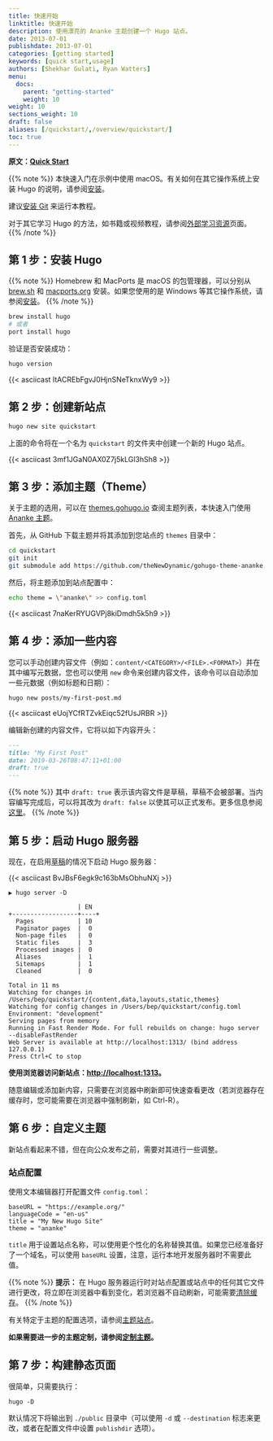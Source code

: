 ```yaml
---
title: 快速开始
linktitle: 快速开始
description: 使用漂亮的 Ananke 主题创建一个 Hugo 站点。
date: 2013-07-01
publishdate: 2013-07-01
categories: [getting started]
keywords: [quick start,usage]
authors: [Shekhar Gulati, Ryan Watters]
menu:
  docs:
    parent: "getting-started"
    weight: 10
weight: 10
sections_weight: 10
draft: false
aliases: [/quickstart/,/overview/quickstart/]
toc: true
---
```


**原文：[Quick Start](https://gohugo.io/getting-started/quick-start/)**

{{% note %}}
本快速入门在示例中使用 macOS。有关如何在其它操作系统上安装 Hugo 的说明，请参阅[安装](/getting-started/installing)。

建议[安装 Git](https://git-scm.com/downloads) 来运行本教程。

对于其它学习 Hugo 的方法，如书籍或视频教程，请参阅[外部学习资源](/getting-started/external-learning-resources/)页面。
{{% /note %}}

## 第 1 步：安装 Hugo

{{% note %}}
Homebrew 和 MacPorts 是 macOS 的包管理器，可以分别从 [brew.sh](https://brew.sh/) 和 [macports.org](https://www.macports.org/) 安装。如果您使用的是 Windows 等其它操作系统，请参阅[安装](/getting-started/installing)。
{{% /note %}}

```bash
brew install hugo
# 或者
port install hugo
```

验证是否安装成功：

```bash
hugo version
```

{{< asciicast ItACREbFgvJ0HjnSNeTknxWy9 >}}

## 第 2 步：创建新站点

```bash
hugo new site quickstart
```

上面的命令将在一个名为 `quickstart` 的文件夹中创建一个新的 Hugo 站点。

{{< asciicast 3mf1JGaN0AX0Z7j5kLGl3hSh8 >}}

## 第 3 步：添加主题（Theme）

关于主题的选用，可以在 [themes.gohugo.io](https://themes.gohugo.io/) 查阅主题列表，本快速入门使用 [Ananke 主题](https://themes.gohugo.io/gohugo-theme-ananke/)。

首先，从 GitHub 下载主题并将其添加到您站点的 `themes` 目录中：

```bash
cd quickstart
git init
git submodule add https://github.com/theNewDynamic/gohugo-theme-ananke.git themes/ananke
```

然后，将主题添加到站点配置中：

```bash
echo theme = \"ananke\" >> config.toml
```

{{< asciicast 7naKerRYUGVPj8kiDmdh5k5h9 >}}

## 第 4 步：添加一些内容

您可以手动创建内容文件（例如：`content/<CATEGORY>/<FILE>.<FORMAT>`）并在其中编写元数据，您也可以使用 `new` 命令来创建内容文件，该命令可以自动添加一些元数据（例如标题和日期）：

```
hugo new posts/my-first-post.md
```

{{< asciicast eUojYCfRTZvkEiqc52fUsJRBR >}}

编辑新创建的内容文件，它将以如下内容开头：

```markdown
---
title: "My First Post"
date: 2019-03-26T08:47:11+01:00
draft: true
---

```

{{% note %}}
其中 `draft: true` 表示该内容文件是草稿，草稿不会被部署。当内容编写完成后，可以将其改为 `draft: false` 以使其可以正式发布。更多信息参阅[这里](/getting-started/usage/#draft-future-and-expired-content)。
{{% /note %}}

## 第 5 步：启动 Hugo 服务器

现在，在启用[草稿](/getting-started/usage/#draft-future-and-expired-content)的情况下启动 Hugo 服务器：

{{< asciicast BvJBsF6egk9c163bMsObhuNXj >}}

```
▶ hugo server -D

                   | EN
+------------------+----+
  Pages            | 10
  Paginator pages  |  0
  Non-page files   |  0
  Static files     |  3
  Processed images |  0
  Aliases          |  1
  Sitemaps         |  1
  Cleaned          |  0

Total in 11 ms
Watching for changes in /Users/bep/quickstart/{content,data,layouts,static,themes}
Watching for config changes in /Users/bep/quickstart/config.toml
Environment: "development"
Serving pages from memory
Running in Fast Render Mode. For full rebuilds on change: hugo server --disableFastRender
Web Server is available at http://localhost:1313/ (bind address 127.0.0.1)
Press Ctrl+C to stop
```

**使用浏览器访问新站点：[http://localhost:1313](http://localhost:1313)。**

随意编辑或添加新内容，只需要在浏览器中刷新即可快速查看更改（若浏览器存在缓存时，您可能需要在浏览器中强制刷新，如 Ctrl-R）。

## 第 6 步：自定义主题

新站点看起来不错，但在向公众发布之前，需要对其进行一些调整。

### 站点配置

使用文本编辑器打开配置文件 `config.toml`：

```
baseURL = "https://example.org/"
languageCode = "en-us"
title = "My New Hugo Site"
theme = "ananke"
```

`title` 用于设置站点名称，可以使用更个性化的名称替换其值。如果您已经准备好了一个域名，可以使用 `baseURL` 设置，注意，运行本地开发服务器时不需要此值。

{{% note %}}
**提示：** 在 Hugo 服务器运行时对站点配置或站点中的任何其它文件进行更改，将立即在浏览器中看到变化，若浏览器不自动刷新，可能需要[清除缓存](https://kb.iu.edu/d/ahic)。
{{% /note %}}

有关特定于主题的配置选项，请参阅[主题站点](https://github.com/theNewDynamic/gohugo-theme-ananke)。

**如果需要进一步的主题定制，请参阅[定制主题](/themes/customizing/)。**

## 第 7 步：构建静态页面

很简单，只需要执行：

```
hugo -D
```

默认情况下将输出到 `./public` 目录中（可以使用 `-d` 或 `--destination` 标志来更改，或者在配置文件中设置 `publishdir` 选项）。

